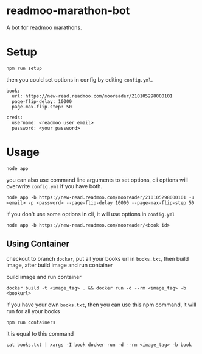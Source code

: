 # readmoo-marathon-bot

A bot for readmoo marathons.

# Setup

```
npm run setup
```

then you could set options in config by editing `config.yml`.

```
book:
  url: https://new-read.readmoo.com/mooreader/210105298000101
  page-flip-delay: 10000
  page-max-flip-step: 50

creds:
  username: <readmoo user email>
  password: <your password>
```

# Usage

```
node app    
```

you can also use command line arguments to set options, cli options will overwrite `config.yml` if you have both.

```
node app -b https://new-read.readmoo.com/mooreader/210105298000101 -u <email> -p <password> --page-flip-delay 10000 --page-max-flip-step 50
```

if you don't use some options in cli, it will use options in `config.yml`

```
node app -b https://new-read.readmoo.com/mooreader/<book id>
```

## Using Container

checkout to branch `docker`, put all your books url in `books.txt`, then build image, after build image and run container

build image and run container
```
docker build -t <image_tag> . && docker run -d --rm <image_tag> -b <bookurl>
```

if you have your own `books.txt`, then you can use this npm command, it will run for all your books

```
npm run containers
```

it is equal to this command

```
cat books.txt | xargs -I book docker run -d --rm <image_tag> -b book
```
